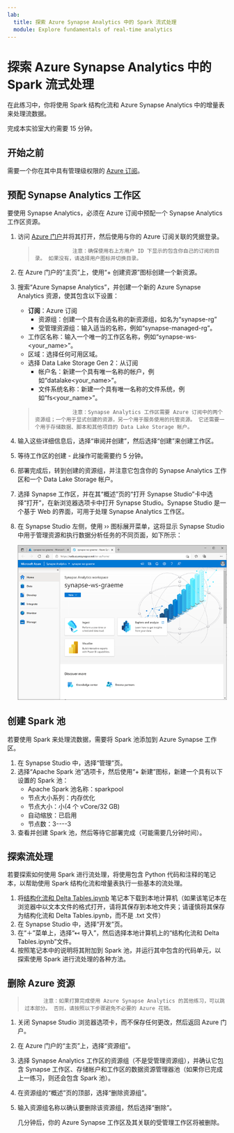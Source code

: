 ```yaml
---
lab:
  title: 探索 Azure Synapse Analytics 中的 Spark 流式处理
  module: Explore fundamentals of real-time analytics
---
```


# 探索 Azure Synapse Analytics 中的 Spark 流式处理

在此练习中，你将使用 Spark 结构化流和 Azure Synapse Analytics 中的增量表来处理流数据。

完成本实验室大约需要 15 分钟。

## 开始之前

需要一个你在其中具有管理级权限的 [Azure 订阅](https://azure.microsoft.com/free)。

## 预配 Synapse Analytics 工作区

要使用 Synapse Analytics，必须在 Azure 订阅中预配一个 Synapse Analytics 工作区资源。

1. 访问 [Azure 门户](https://portal.azure.com?azure-portal=true)并将其打开，然后使用与你的 Azure 订阅关联的凭据登录。

    >                 注意：确保使用右上方用户 ID 下显示的包含你自己的订阅的目录。 如果没有，请选择用户图标并切换目录。

2. 在 Azure 门户的“主页”上，使用“+ 创建资源”图标创建一个新资源。
3. 搜索“Azure Synapse Analytics”，并创建一个新的 Azure Synapse Analytics 资源，使其包含以下设置：
    - **订阅**：Azure 订阅
        - 资源组：创建一个具有合适名称的新资源组，如名为“synapse-rg”
        - 受管理资源组：输入适当的名称，例如“synapse-managed-rg”。
    - 工作区名称：输入一个唯一的工作区名称，例如“synapse-ws-<your_name>”。
    - 区域：选择任何可用区域。
    - 选择 Data Lake Storage Gen 2：从订阅
        - 帐户名：新建一个具有唯一名称的帐户，例如“datalake<your_name>”。
        - 文件系统名称：新建一个具有唯一名称的文件系统，例如“fs<your_name>”。

    >                 注意：Synapse Analytics 工作区需要 Azure 订阅中的两个资源组；一个用于显式创建的资源，另一个用于服务使用的托管资源。 它还需要一个用于存储数据、脚本和其他项目的 Data Lake Storage 帐户。

4. 输入这些详细信息后，选择“审阅并创建”，然后选择“创建”来创建工作区。
5. 等待工作区的创建 - 此操作可能需要约 5 分钟。
6. 部署完成后，转到创建的资源组，并注意它包含你的 Synapse Analytics 工作区和一个 Data Lake Storage 帐户。
7. 选择 Synapse 工作区，并在其“概述”页的“打开 Synapse Studio”卡中选择“打开”，在新浏览器选项卡中打开 Synapse Studio。Synapse Studio 是一个基于 Web 的界面，可用于处理 Synapse Analytics 工作区。
8. 在 Synapse Studio 左侧，使用 &rsaquo;&rsaquo; 图标展开菜单，这将显示 Synapse Studio 中用于管理资源和执行数据分析任务的不同页面，如下所示：

    ![Synapse Studio](images/synapse-studio.png)

## 创建 Spark 池

若要使用 Spark 来处理流数据，需要将 Spark 池添加到 Azure Synapse 工作区。

1. 在 Synapse Studio 中，选择“管理”页。
2. 选择“Apache Spark 池”选项卡，然后使用“+ 新建”图标，新建一个具有以下设置的 Spark 池：
    - Apache Spark 池名称：sparkpool
    - 节点大小系列：内存优化
    - 节点大小：小(4 个 vCore/32 GB)
    - 自动缩放：已启用
    - 节点数：3----3
3. 查看并创建 Spark 池，然后等待它部署完成（可能需要几分钟时间）。

## 探索流处理

若要探索如何使用 Spark 进行流处理，将使用包含 Python 代码和注释的笔记本，以帮助使用 Spark 结构化流和增量表执行一些基本的流处理。

1. 将[结构化流和 Delta Tables.ipynb](https://github.com/MicrosoftLearning/DP-900T00A-Azure-Data-Fundamentals/raw/master/streaming/Spark%20Structured%20Streaming%20and%20Delta%20Tables.ipynb) 笔记本下载到本地计算机（如果该笔记本在浏览器中以文本文件的格式打开，请将其保存到本地文件夹；请谨慎将其保存为结构化流和 Delta Tables.ipynb，而不是 .txt 文件）
2. 在 Synapse Studio 中，选择“开发”页。
3. 在“&#65291;”菜单上，选择“&#8612; 导入”，然后选择本地计算机上的“结构化流和 Delta Tables.ipynb”文件。
4. 按照笔记本中的说明将其附加到 Spark 池，并运行其中包含的代码单元，以探索使用 Spark 进行流处理的各种方法。

## 删除 Azure 资源

>           注意：如果打算完成使用 Azure Synapse Analytics 的其他练习，可以跳过本部分。 否则，请按照以下步骤避免不必要的 Azure 花销。

1. 关闭 Synapse Studio 浏览器选项卡，而不保存任何更改，然后返回 Azure 门户。
1. 在 Azure 门户的“主页”上，选择“资源组”。
1. 选择 Synapse Analytics 工作区的资源组（不是受管理资源组），并确认它包含 Synapse 工作区、存储帐户和工作区的数据资源管理器池（如果你已完成上一练习，则还会包含 Spark 池）。
1. 在资源组的“概述”页的顶部，选择“删除资源组”。
1. 输入资源组名称以确认要删除该资源组，然后选择“删除”。

    几分钟后，你的 Azure Synapse 工作区及其关联的受管理工作区将被删除。
